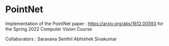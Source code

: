 # PointNet
Implementation of the PointNet paper : https://arxiv.org/abs/1612.00593 for the Spring 2022 Computer Vision Course


Collaborators :
Saravana Senthil
Abhishek Sivakumar
